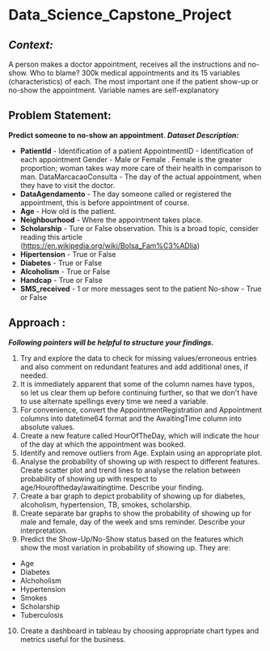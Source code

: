 # Data_Science_Capstone_Project
## ***Context:***
 A person makes a doctor appointment, receives all the instructions and no-show. Who to blame?
300k medical appointments and its 15 variables (characteristics) of each. The most important one if the patient show-up or no-show the appointment. Variable names are self-explanatory
## Problem Statement:
**Predict someone to no-show an appointment**.
***Dataset Description:***
- **PatientId** - Identification of a patient AppointmentID - Identification of each appointment Gender - Male or Female . Female is the greater proportion; woman takes way more care of their health in comparison to man. DataMarcacaoConsulta - The day of the actual appointment, when they have to visit the doctor.
- **DataAgendamento** - The day someone called or registered the appointment, this is before appointment of course.
- **Age** - How old is the patient.
- **Neighbourhood** - Where the appointment takes place.
- **Scholarship** - Ture or False observation. This is a broad topic, consider reading this article (https://en.wikipedia.org/wiki/Bolsa_Fam%C3%ADlia)
- **Hipertension** - True or False
- **Diabetes** - True or False
- **Alcoholism** - True or False
- **Handcap** - True or False
- **SMS_received** - 1 or more messages sent to the patient No-show - True or False
## Approach :
***Following pointers will be helpful to structure your findings.***
1. Try and explore the data to check for missing values/erroneous entries and also comment on redundant features and add additional ones, if needed.
2. It is immediately apparent that some of the column names have typos, so let us clear them up before continuing further, so that we don't have to use alternate spellings every time we need a variable.
3. For convenience, convert the AppointmentRegistration and Appointment columns into datetime64 format and the AwaitingTime column into absolute values.
4. Create a new feature called HourOfTheDay, which will indicate the hour of the day at which the appointment was booked.
5. Identify and remove outliers from Age. Explain using an appropriate plot.
6. Analyse the probability of showing up with respect to different features. Create scatter plot and trend lines to analyse the relation between probability of showing up with respect to age/Houroftheday/awaitingtime. Describe your finding.
7. Create a bar graph to depict probability of showing up for diabetes, alcoholism, hypertension, TB, smokes, scholarship.
8. Create separate bar graphs to show the probability of showing up for male and female, day of the week and sms reminder. Describe your interpretation.
9. Predict the Show-Up/No-Show status based on the features which show the most variation in probability of showing up. They are:
- Age
- Diabetes
- Alchoholism
- Hypertension
- Smokes
- Scholarship
- Tuberculosis
10. Create a dashboard in tableau by choosing appropriate chart types and metrics useful for the business.
